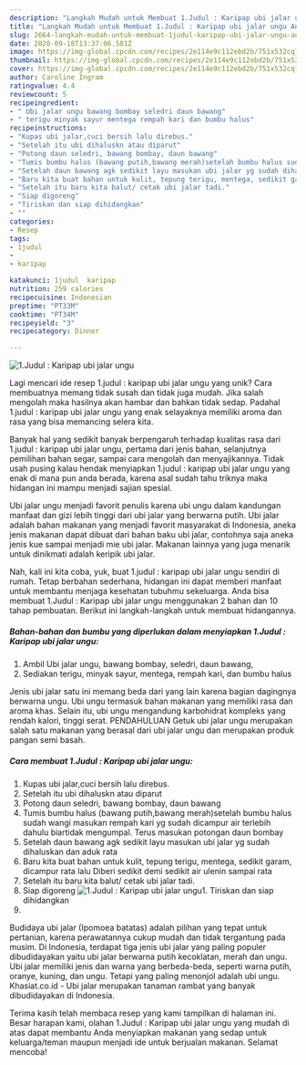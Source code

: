 ```yaml
---
description: "Langkah Mudah untuk Membuat 1.Judul : Karipap ubi jalar ungu Anti Gagal"
title: "Langkah Mudah untuk Membuat 1.Judul : Karipap ubi jalar ungu Anti Gagal"
slug: 2664-langkah-mudah-untuk-membuat-1judul-karipap-ubi-jalar-ungu-anti-gagal
date: 2020-09-18T13:37:06.581Z
image: https://img-global.cpcdn.com/recipes/2e114e9c112ebd2b/751x532cq70/1judul-karipap-ubi-jalar-ungu-foto-resep-utama.jpg
thumbnail: https://img-global.cpcdn.com/recipes/2e114e9c112ebd2b/751x532cq70/1judul-karipap-ubi-jalar-ungu-foto-resep-utama.jpg
cover: https://img-global.cpcdn.com/recipes/2e114e9c112ebd2b/751x532cq70/1judul-karipap-ubi-jalar-ungu-foto-resep-utama.jpg
author: Caroline Ingram
ratingvalue: 4.4
reviewcount: 5
recipeingredient:
- " Ubi jalar ungu bawang bombay seledri daun bawang"
- " terigu minyak sayur mentega rempah kari dan bumbu halus"
recipeinstructions:
- "Kupas ubi jalar,cuci bersih lalu direbus."
- "Setelah itu ubi dihaluskn atau diparut"
- "Potong daun seledri, bawang bombay, daun bawang"
- "Tumis bumbu halus (bawang putih,bawang merah)setelah bumbu halus sudah wangi masukan rempah kari yg sudah dicampur air terlebih dahulu biartidak mengumpal. Terus masukan potongan daun bombay"
- "Setelah daun bawang agk sedikit layu masukan ubi jalar yg sudah dihaluskan dan aduk rata"
- "Baru kita buat bahan untuk kulit, tepung terigu, mentega, sedikit garam, dicampur rata lalu Diberi sedikit demi sedikit air ulenin sampai rata"
- "Setelah itu baru kita balut/ cetak ubi jalar tadi."
- "Siap digoreng"
- "Tiriskan dan siap dihidangkan"
- ""
categories:
- Resep
tags:
- 1judul
- 
- karipap

katakunci: 1judul  karipap 
nutrition: 259 calories
recipecuisine: Indonesian
preptime: "PT33M"
cooktime: "PT34M"
recipeyield: "3"
recipecategory: Dinner

---
```



![1.Judul : Karipap ubi jalar ungu](https://img-global.cpcdn.com/recipes/2e114e9c112ebd2b/751x532cq70/1judul-karipap-ubi-jalar-ungu-foto-resep-utama.jpg)

Lagi mencari ide resep 1.judul : karipap ubi jalar ungu yang unik? Cara membuatnya memang tidak susah dan tidak juga mudah. Jika salah mengolah maka hasilnya akan hambar dan bahkan tidak sedap. Padahal 1.judul : karipap ubi jalar ungu yang enak selayaknya memiliki aroma dan rasa yang bisa memancing selera kita.

Banyak hal yang sedikit banyak berpengaruh terhadap kualitas rasa dari 1.judul : karipap ubi jalar ungu, pertama dari jenis bahan, selanjutnya pemilihan bahan segar, sampai cara mengolah dan menyajikannya. Tidak usah pusing kalau hendak menyiapkan 1.judul : karipap ubi jalar ungu yang enak di mana pun anda berada, karena asal sudah tahu triknya maka hidangan ini mampu menjadi sajian spesial.

Ubi jalar ungu menjadi favorit penulis karena ubi ungu dalam kandungan manfaat dan gizi lebih tinggi dari ubi jalar yang berwarna putih. Ubi jalar adalah bahan makanan yang menjadi favorit masyarakat di Indonesia, aneka jenis makanan dapat dibuat dari bahan baku ubi jalar, contohnya saja aneka jenis kue sampai menjadi mie ubi jalar. Makanan lainnya yang juga menarik untuk dinikmati adalah keripik ubi jalar.


Nah, kali ini kita coba, yuk, buat 1.judul : karipap ubi jalar ungu sendiri di rumah. Tetap berbahan sederhana, hidangan ini dapat memberi manfaat untuk membantu menjaga kesehatan tubuhmu sekeluarga. Anda bisa membuat 1.Judul : Karipap ubi jalar ungu menggunakan 2 bahan dan 10 tahap pembuatan. Berikut ini langkah-langkah untuk membuat hidangannya.

<!--inarticleads1-->

##### Bahan-bahan dan bumbu yang diperlukan dalam menyiapkan 1.Judul : Karipap ubi jalar ungu:

1. Ambil  Ubi jalar ungu, bawang bombay, seledri, daun bawang,
1. Sediakan  terigu, minyak sayur, mentega, rempah kari, dan bumbu halus


Jenis ubi jalar satu ini memang beda dari yang lain karena bagian dagingnya berwarna ungu. Ubi ungu termasuk bahan makanan yang memiliki rasa dan aroma khas. Selain itu, ubi ungu mengandung karbohidrat kompleks yang rendah kalori, tinggi serat. PENDAHULUAN Getuk ubi jalar ungu merupakan salah satu makanan yang berasal dari ubi jalar ungu dan merupakan produk pangan semi basah. 

<!--inarticleads2-->

##### Cara membuat 1.Judul : Karipap ubi jalar ungu:

1. Kupas ubi jalar,cuci bersih lalu direbus.
1. Setelah itu ubi dihaluskn atau diparut
1. Potong daun seledri, bawang bombay, daun bawang
1. Tumis bumbu halus (bawang putih,bawang merah)setelah bumbu halus sudah wangi masukan rempah kari yg sudah dicampur air terlebih dahulu biartidak mengumpal. Terus masukan potongan daun bombay
1. Setelah daun bawang agk sedikit layu masukan ubi jalar yg sudah dihaluskan dan aduk rata
1. Baru kita buat bahan untuk kulit, tepung terigu, mentega, sedikit garam, dicampur rata lalu Diberi sedikit demi sedikit air ulenin sampai rata
1. Setelah itu baru kita balut/ cetak ubi jalar tadi.
1. Siap digoreng
<img src="//assets-global.cpcdn.com/assets/icons/button_play-2c75c40dde080a61004c1f40b05d8f140eaff45d7e9e6481dc71c63d2e7c4909.png" alt="1.Judul : Karipap ubi jalar ungu">1. Tiriskan dan siap dihidangkan
1. 


Budidaya ubi jalar (Ipomoea batatas) adalah pilihan yang tepat untuk pertanian, karena perawatannya cukup mudah dan tidak tergantung pada musim. Di Indonesia, terdapat tiga jenis ubi jalar yang paling populer dibudidayakan yaitu ubi jalar berwarna putih kecoklatan, merah dan ungu. Ubi jalar memiliki jenis dan warna yang berbeda-beda, seperti warna putih, oranye, kuning, dan ungu. Tetapi yang paling menonjol adalah ubi ungu. Khasiat.co.id - Ubi jalar merupakan tanaman rambat yang banyak dibudidayakan di Indonesia. 

Terima kasih telah membaca resep yang kami tampilkan di halaman ini. Besar harapan kami, olahan 1.Judul : Karipap ubi jalar ungu yang mudah di atas dapat membantu Anda menyiapkan makanan yang sedap untuk keluarga/teman maupun menjadi ide untuk berjualan makanan. Selamat mencoba!
